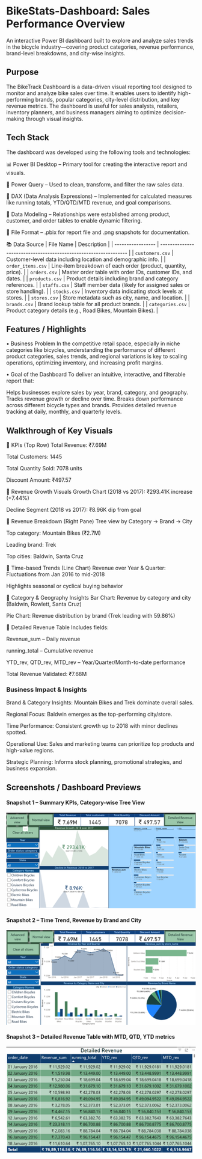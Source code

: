 # BikeStats-Dashboard: Sales Performance Overview
An interactive Power BI dashboard built to explore and analyze sales trends in the bicycle industry—covering product categories, revenue performance, brand-level breakdowns, and city-wise insights.

## Purpose
The BikeTrack Dashboard is a data-driven visual reporting tool designed to monitor and analyze bike sales over time. It enables users to identify high-performing brands, popular categories, city-level distribution, and key revenue metrics. The dashboard is useful for sales analysts, retailers, inventory planners, and business managers aiming to optimize decision-making through visual insights.

## Tech Stack
The dashboard was developed using the following tools and technologies:

📊 Power BI Desktop – Primary tool for creating the interactive report and visuals.

📂 Power Query – Used to clean, transform, and filter the raw sales data.

🧠 DAX (Data Analysis Expressions) – Implemented for calculated measures like running totals, YTD/QTD/MTD revenue, and goal comparisons.

📁 Data Modeling – Relationships were established among product, customer, and order tables to enable dynamic filtering.

📄 File Format – .pbix for report file and .png snapshots for documentation.

📚 Data Source
| File Name         | Description                                                      |
| ----------------- | ---------------------------------------------------------------- |
| `customers.csv`   | Customer-level data including location and demographic info.     |
| `order_items.csv` | Line-item breakdown of each order (product, quantity, price).    |
| `orders.csv`      | Master order table with order IDs, customer IDs, and dates.      |
| `products.csv`    | Product details including brand and category references.         |
| `staffs.csv`      | Staff member data (likely for assigned sales or store handling). |
| `stocks.csv`      | Inventory data indicating stock levels at stores.                |
| `stores.csv`      | Store metadata such as city, name, and location.                 |
| `brands.csv`      | Brand lookup table for all product brands.                       |
| `categories.csv`  | Product category details (e.g., Road Bikes, Mountain Bikes).     |

## Features / Highlights
• Business Problem
In the competitive retail space, especially in niche categories like bicycles, understanding the performance of different product categories, sales trends, and regional variations is key to scaling operations, optimizing inventory, and increasing profit margins.

• Goal of the Dashboard
To deliver an intuitive, interactive, and filterable report that:

Helps businesses explore sales by year, brand, category, and geography.
Tracks revenue growth or decline over time.
Breaks down performance across different bicycle types and brands.
Provides detailed revenue tracking at daily, monthly, and quarterly levels.

## Walkthrough of Key Visuals
🔹 KPIs (Top Row)
Total Revenue: ₹7.69M

Total Customers: 1445

Total Quantity Sold: 7078 units

Discount Amount: ₹497.57

🔹 Revenue Growth Visuals
Growth Chart (2018 vs 2017): ₹293.41K increase (+7.44%)

Decline Segment (2018 vs 2017): ₹8.96K dip from goal

🔹 Revenue Breakdown (Right Pane)
Tree view by Category → Brand → City

Top category: Mountain Bikes (₹2.7M)

Leading brand: Trek

Top cities: Baldwin, Santa Cruz

🔹 Time-based Trends (Line Chart)
Revenue over Year & Quarter: Fluctuations from Jan 2016 to mid-2018

Highlights seasonal or cyclical buying behavior

🔹 Category & Geography Insights
Bar Chart: Revenue by category and city (Baldwin, Rowlett, Santa Cruz)

Pie Chart: Revenue distribution by brand (Trek leading with 59.86%)

🔹 Detailed Revenue Table
Includes fields:

Revenue_sum – Daily revenue

running_total – Cumulative revenue

YTD_rev, QTD_rev, MTD_rev – Year/Quarter/Month-to-date performance

Total Revenue Validated: ₹7.68M

### Business Impact & Insights
Brand & Category Insights: Mountain Bikes and Trek dominate overall sales.

Regional Focus: Baldwin emerges as the top-performing city/store.

Time Performance: Consistent growth up to 2018 with minor declines spotted.

Operational Use: Sales and marketing teams can prioritize top products and high-value regions.

Strategic Planning: Informs stock planning, promotional strategies, and business expansion.

## Screenshots / Dashboard Previews

#### Snapshot 1 – Summary KPIs, Category-wise Tree View  
![Advanced View](https://github.com/Omimishra/BikeStats-Dashboard/blob/main/Advanced%20View%20Snapshot.png)

#### Snapshot 2 – Time Trend, Revenue by Brand and City  
![Normal View](https://github.com/Omimishra/BikeStats-Dashboard/blob/main/Normal%20view%20snapshot.png)

#### Snapshot 3 – Detailed Revenue Table with MTD, QTD, YTD metrics  
![Detailed Table](https://github.com/Omimishra/BikeStats-Dashboard/blob/main/Detailed%20sales%20table.png)

